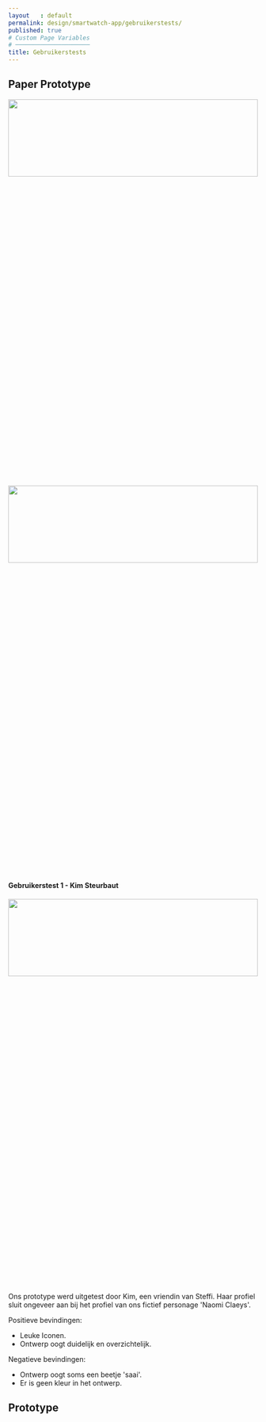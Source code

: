 ```yaml
---
layout   : default
permalink: design/smartwatch-app/gebruikerstests/
published: true
# Custom Page Variables
# ─────────────────────
title: Gebruikerstests
---
```



<div class="container">
<div class="row">
<h2 class="col-12">Paper Prototype</h2>
</div>

<div class="row">
<img src="../../../assets/Images/Proto2.jpg" class="col-5" style="width:100%;height:20%">
<img src="../../../assets/Images/Proto.jpg" class="col-5" style="width:100%;height:20%">
</div>



<div class="row">
<h4 class="col-12">Gebruikerstest 1 - Kim Steurbaut</h4>
<img src="../../../assets/Images/33988215_10216506665161965_7722462841587892224_n.jpg" class="col-5" style="width:100%;height:20%">

<div class="col-5">
<p>Ons prototype werd uitgetest door Kim, een vriendin van Steffi. 
Haar profiel sluit ongeveer aan bij het profiel van ons fictief personage 'Naomi Claeys'.</p>
<p>Positieve bevindingen:</p>
<ul>
<li> Leuke Iconen. </li>
<li> Ontwerp oogt duidelijk en overzichtelijk.</li>
</ul>

<p>Negatieve bevindingen:</p>
<ul>
<li> Ontwerp oogt soms een beetje 'saai'. </li>
<li> Er is geen kleur in het ontwerp. </li>
</ul>

</div>
</div>


<div class="row">
<h2 class="col-12">Prototype</h2>
<a href="https://gdmgent-1718-nmd3.github.io/1718-nmd3-project-dhaenens_boone/#">
</div>
</div>
